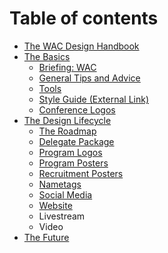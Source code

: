 # Table of contents

* [The WAC Design Handbook](README.md)
* [The Basics](the-basics/README.md)
  * [Briefing: WAC](the-basics/briefing-wac.md)
  * [General Tips and Advice](the-basics/general-tips-and-advice.md)
  * [Tools](the-basics/tools.md)
  * [Style Guide \(External Link\)](the-basics/style-guide-external-link.md)
  * [Conference Logos](the-basics/conference-logos.md)
* [The Design Lifecycle](the-design-lifecycle/README.md)
  * [The Roadmap](the-design-lifecycle/the-roadmap.md)
  * [Delegate Package](the-design-lifecycle/the-delegate-package.md)
  * [Program Logos](the-design-lifecycle/program-logos.md)
  * [Program Posters](the-design-lifecycle/program-posters.md)
  * [Recruitment Posters](the-design-lifecycle/recruitment-posters.md)
  * [Nametags](the-design-lifecycle/nametags.md)
  * [Social Media](the-design-lifecycle/social-media.md)
  * [Website](the-design-lifecycle/website.md)
  * Livestream
  * Video
* [The Future](the-future.md)

